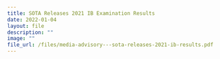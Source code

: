 ```yaml
---
title: SOTA Releases 2021 IB Examination Results
date: 2022-01-04
layout: file
description: ""
image: ""
file_url: /files/media-advisory---sota-releases-2021-ib-results.pdf
---
```

